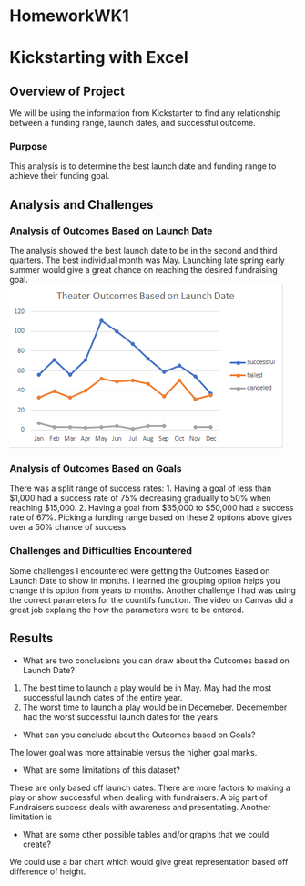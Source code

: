 # HomeworkWK1
# Kickstarting with Excel

## Overview of Project
We will be using the information from Kickstarter to find any relationship between a funding range, launch dates, and successful outcome.  
### Purpose
This analysis is to determine the best launch date and funding range to achieve their funding goal. 
## Analysis and Challenges

### Analysis of Outcomes Based on Launch Date
The analysis showed the best launch date to be in the second and third quarters. The best individual month was May. Launching late spring early summer would give a great chance on reaching the desired fundraising goal. ![Theater_Outcomes_vs_Launch](Resources/Theater_Outcomes_vs_Launch.png)
### Analysis of Outcomes Based on Goals
There was a split range of success rates: 1. Having a goal of less than $1,000 had a success rate of 75% decreasing gradually to 50% when reaching $15,000. 2. Having a goal from $35,000 to $50,000 had a success rate of 67%. Picking a funding range based on these 2 options above gives over a 50% chance of success. 
### Challenges and Difficulties Encountered
Some challenges I encountered were getting the Outcomes Based on Launch Date to show in months. I learned the grouping option helps you change this option from years to months. Another challenge I had was using the correct parameters for the countifs function. The video on Canvas did a great job explaing the how the parameters were to be entered.
## Results

- What are two conclusions you can draw about the Outcomes based on Launch Date?

 1. The best time to launch a play would be in May. May had the most successful launch dates of the entire year. 
 2. The worst time to launch a play would be in Decemeber. Decemember had the worst successful launch dates for the years. 

- What can you conclude about the Outcomes based on Goals?

 The lower goal was more attainable versus the higher goal marks.

- What are some limitations of this dataset?

 These are only based off launch dates. There are more factors to making a play or show successful when dealing with fundraisers. A big part of Fundraisers success deals with awareness and presentating. Another limitation is 

- What are some other possible tables and/or graphs that we could create?

 We could use a bar chart which would give great representation based off difference of height. 
